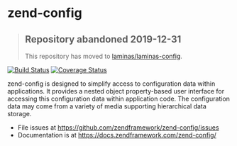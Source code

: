 # zend-config

> ## Repository abandoned 2019-12-31
>
> This repository has moved to [laminas/laminas-config](https://github.com/laminas/laminas-config).

[![Build Status](https://secure.travis-ci.org/zendframework/zend-config.svg?branch=master)](https://secure.travis-ci.org/zendframework/zend-config)
[![Coverage Status](https://coveralls.io/repos/github/zendframework/zend-config/badge.svg?branch=master)](https://coveralls.io/github/zendframework/zend-config?branch=master)

zend-config is designed to simplify access to configuration data within
applications. It provides a nested object property-based user interface for
accessing this configuration data within application code. The configuration
data may come from a variety of media supporting hierarchical data storage.

- File issues at https://github.com/zendframework/zend-config/issues
- Documentation is at https://docs.zendframework.com/zend-config/
